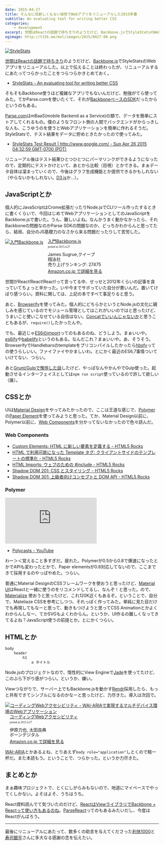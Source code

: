 ```yaml
---
date: 2015-04-27
title: そんなに目新しくもない技術でWebアプリをリニューアルした2015年春
subtitle: An evaluating tool for writing better CSS
categories: 
    - development
excerpt: 世間はReactの話題で持ちきりのようだけど、Backbone.jsでStyleStatsのWebアプリをリニューアルした。以上で伝えることは終わったが、リニューアルするにあたってつらかったことつらつらかきとめておく。
ogimage: http://t32k.me/mol/images/2015/0427-00.png
---
```


[![StyleStats](/mol/images/2015/0427-00.png)](http://www.stylestats.org/)

[世間はReactの話題で持ちきり](http://reactjs-meetup.connpass.com/event/11232/)のようだけど、[Backbone.js](http://backbonejs.org/)でStyleStatsのWebアプリをリニューアルした。以上で伝えることは終わったが、リニューアルするにあたってつらかったことをつらつらかきとめておく。

+ [StyleStats - An evaluating tool for writing better CSS](http://www.stylestats.org/)

そもそもBackbone使うほど複雑なアプリでもないんだけど、勉強がてら使ってみた。てかParse.comを使いたくて、それが[BackboneベースのSDK](https://parse.com/docs/js_guide)だったからというのもある。

[Parse.com](https://parse.com/)はmBaaS(mobile Backend as a Service)の類で、データを簡単にストアしてくれるもの。僕のようなフロント側の人間でバックエンドがからっきしな人も、こうゆうのを使うとWebアプリケーションを簡単に作れるそうだ。StyleStatsで、テスト結果をデータに貯めときたかったので使ってみた。

+ [StyleStats Test Result | http://www.google.com/ - Sun Apr 26 2015 04:32:59 GMT-0700 (PDT)](http://www.stylestats.org/results/nBEUw1oi7k)

リニューアル後はテスト結果ひとつひとつにパーマリンクができるようになったので、定期的にテストかけといて、あとから比較（目視）とかできる。まぁデータ自体は溜まっていくので、今後はグラフ生成機能とか提供できるかもしれない（やらないかもしれない。[D3.js](http://d3js.org/)か...）。

## JavaScriptとか

個人的にJavaScriptはCrome拡張だったりNode.jsでCLIツール作ったするときに書くくらいで、今回はじめてWebアプリケーションとしてのJavaScriptをBackbone.jsで書いた。うん、難しいよね。なんかうまく動かなかったら、それBackboneの問題なのかParse SDKの問題なのか、どっちかわからんと思ってたら、結局、自分のJS基礎力のなさから来る問題だったりして苦労した。

<div class="azlink-box"><div class="azlink-image" style="float:left"><a href="http://www.amazon.co.jp/exec/obidos/ASIN/B00NBHLZIA/warikiru-22/" name="azlinklink" target="_blank"><img src="https://images-na.ssl-images-amazon.com/images/I/51oknTylWUL._SL160_.jpg" alt="入門Backbone.js" style="border:none" /></a></div><div class="azlink-info" style="float:left;margin-left:15px;line-height:120%"><div class="azlink-name" style="margin-bottom:10px;line-height:120%"><a href="http://www.amazon.co.jp/exec/obidos/ASIN/B00NBHLZIA/warikiru-22/" name="azlinklink" target="_blank">入門Backbone.js</a><div class="azlink-powered-date" style="font-size:7pt;margin-top:5px;font-family:verdana;line-height:120%">posted at 2015.4.27</div></div><div class="azlink-detail">James Sugrue,クイープ<br />翔泳社<br />売り上げランキング: 27475<br /></div><div class="azlink-link" style="margin-top:5px"><a href="http://www.amazon.co.jp/exec/obidos/ASIN/B00NBHLZIA/warikiru-22/" target="_blank">Amazon.co.jp で詳細を見る</a></div></div><div class="azlink-footer" style="clear:left"></div></div>

世間がReact!React!React!って言ってる中、せっせと2012年くらいの記事を貪っていてちょっと辛かった。いや今までサボっていた自分が悪いんだ。置いてけぼり感つらい。資料に関しては、上記の本ですべて事足りると思う。

あと、[Browserify](http://browserify.org/)を使ってみた。個人的にどちらかというとNode.jsの文化に親しみを感じているのでモジュール管理としてはこれがいいのではと思ったけど、うまいこと使いこなせている自信はない。[Concatでいいんじゃないか](http://havelog.ayumusato.com/develop/others/e613-concat_build_pattern_examples.html)と思うこともあるが、`require()`したかったんや。

でも、最近じゃ[ES6のimport](http://www.2ality.com/2014/09/es6-modules-final.html)ってのもあるのね、どうしよう。まぁいいや。[es6ify](http://thlorenz.com/es6ify/)や[babelify](https://github.com/babel/babelify)というのもある。なんだこれ？まぁいいや。あ、そうそう。BrowserifyでHandlebarsのtemplateをプリコンパイルしたかったら[hbsfy](https://github.com/epeli/node-hbsfy)っての使うらしいい。ファイファイやかましいわ。とにかく最近のES6,7事情ついていけてない、つらい。

あと[Grunt/Gulpで憔悴した話](http://t32k.me/mol/log/npm-run-script/)したけど、やっぱなんやかんやでGulp使った。起動させるインターフェイスとしては`npm run script`使っているので許して欲しい（誰）。

## CSSとか

UIは[Material Design](http://www.google.com/design/spec/material-design/introduction.html)をやってみたかったので、ここは王道な感じで、[Polymer](https://www.polymer-project.org/0.5/)の[Paper Element](https://www.polymer-project.org/0.5/docs/elements/)を使ってみようと思った。てか、Material Design以前に、Polymer以前に、[Web Components](http://webcomponents.org/)を分かってないなかったので色々読んだ。

### Web Components

+ [Custom Elements: HTML に新しい要素を定義する - HTML5 Rocks](http://www.html5rocks.com/ja/tutorials/webcomponents/customelements/)
+ [HTML で利用可能になった Template タグ: クライアントサイドのテンプレートの標準化 - HTML5 Rocks](http://www.html5rocks.com/ja/tutorials/webcomponents/template/)
+ [HTML Imports: ウェブのための #include - HTML5 Rocks](http://www.html5rocks.com/ja/tutorials/webcomponents/imports/)
+ [Shadow DOM 201: CSS とスタイリング - HTML5 Rocks](http://www.html5rocks.com/ja/tutorials/webcomponents/shadowdom-201/)
+ [Shadow DOM 301: 上級者向けコンセプトと DOM API - HTML5 Rocks](http://www.html5rocks.com/ja/tutorials/webcomponents/shadowdom-301/)

### Polymer

<div class="rm"><iframe src="https://www.youtube.com/embed/jrt7sMq9lO0?list=PLOU2XLYxmsII5c3Mgw6fNYCzaWrsM3sMN&amp;controls=0&amp;showinfo=0" frameborder="0" allowfullscreen></iframe></div>

+ [Polycasts - YouTube](https://www.youtube.com/playlist?list=PLOU2XLYxmsII5c3Mgw6fNYCzaWrsM3sMN)


わー＞＜覚えること多すぎだ。疲れた。Polymerが0.5から0.8で爆速になったとかでAPIも変わったとかで、Paper elementsが0.8対応してないので、ここまできて採用するのやっぱやめた。つらい。

普通にMaterial DesignのCSSフレームワークを使おうと思ったけど、[Material UI](http://callemall.github.io/material-ui/#/)はReactと一緒に使うのをリコメンドしてるし、なんぞ！と思った。ので、[Materialize](http://materializecss.com/) 使おうと思ったけど、これ120K近くもあるぞ。ということで、自分で、Mateliaze CSSを参考にしつつ、それっぽく作ってみた。単純に見た目だけでも再現してもなーと思って、動きもつけようと思ってCSS Animationとかよくわからんしなー、てかSVGもよくわからん。というか、UI作るの難しくなってきてるよね？JavaScript使うの前提とか。とにかくつらい。

## HTMLとか

```html
body
    header
        h1
            a タイトル
```

Node.jsのプロジェクトなので、惰性的にView Engineで[Jade](http://jade-lang.com/)を使ってたけど、このぶら下がり感がつらい。というか、嫌い。

Viewつながりで、サーバー上でもBackbone.jsを動かす[Rendr](https://github.com/rendrjs/rendr)採用したら、もっと共有できてシンプルになるのかなーと思ったけど、力尽きた。導入は次回で。

<div class="azlink-box"><div class="azlink-image" style="float:left"><a href="http://www.amazon.co.jp/exec/obidos/ASIN/4862462669/warikiru-22/" name="azlinklink" target="_blank"><img src="https://images-na.ssl-images-amazon.com/images/I/51mzyCBKBDL._SL160_.jpg" alt="コーディングWebアクセシビリティ - WAI-ARIAで実現するマルチデバイス環境のWebアプリケーション" style="border:none" /></a></div><div class="azlink-info" style="float:left;margin-left:15px;line-height:120%"><div class="azlink-name" style="margin-bottom:10px;line-height:120%"><a href="http://www.amazon.co.jp/exec/obidos/ASIN/4862462669/warikiru-22/" name="azlinklink" target="_blank">コーディングWebアクセシビリティ</a><div class="azlink-powered-date" style="font-size:7pt;margin-top:5px;font-family:verdana;line-height:120%">posted at 2015.4.27</div></div><div class="azlink-detail">伊原力也, 太田良典<br />ボーンデジタル<br /></div><div class="azlink-link" style="margin-top:5px"><a href="http://www.amazon.co.jp/exec/obidos/ASIN/4862462669/warikiru-22/" target="_blank">Amazon.co.jp で詳細を見る</a></div></div><div class="azlink-footer" style="clear:left"></div></div>

[WAI-ARIA](http://www.hitachi.co.jp/universaldesign/ria/ajax/wai-aria/index.html)とかあるよね、とりあえず`body role="application"`しとくので精一杯だ。また本読もう。ということで、つらかった。というか力尽きた。


## まとめとか

まぁ趣味プロジェクトで、とくにしがらみもないので、地道にマイペースでやってくしかない。よそはよそ、うちはうち。

React資料読んでて気づいたのだけど、[ReactはViewライブラリでBackbone + Reactって使い方もあるのね](https://speakerdeck.com/geta6/reacttofluxfalsekoto?slide=5)。[ParseReact](https://github.com/ParsePlatform/ParseReact)ってのもあるみたいだし、今度はReactがんばろう。

***

最後にリニューアルにあたって、数多くの助言を与えてくださった[利休1000](https://twitter.com/1000ch)と[寿司銀平](https://twitter.com/ginpei_jp)さんに多大なる感謝の念を伝えたい。